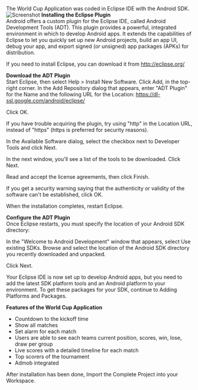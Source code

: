 The World Cup Application was coded in Eclipse IDE with the Android SDK.
![Screenshot](https://user-images.githubusercontent.com/8135354/41693837-7952dece-7531-11e8-9bc3-41f3d8fe6cc5.png)
<b>Installing the Eclipse Plugin</b><br />
Android offers a custom plugin for the Eclipse IDE, called Android Development Tools (ADT). This plugin provides a powerful, integrated environment in which to develop Android apps. It extends the capabilities of Eclipse to let you quickly set up new Android projects, build an app UI, debug your app, and export signed (or unsigned) app packages (APKs) for distribution.

If you need to install Eclipse, you can download it from http://eclipse.org/

<b>Download the ADT Plugin</b><br />
Start Eclipse, then select Help > Install New Software.
Click Add, in the top-right corner.
In the Add Repository dialog that appears, enter "ADT Plugin" for the Name and the following URL for the Location:
https://dl-ssl.google.com/android/eclipse/

Click OK.

If you have trouble acquiring the plugin, try using "http" in the Location URL, instead of "https" (https is preferred for security reasons).

In the Available Software dialog, select the checkbox next to Developer Tools and click Next.

In the next window, you'll see a list of the tools to be downloaded. Click Next.

Read and accept the license agreements, then click Finish.

If you get a security warning saying that the authenticity or validity of the software can't be established, click OK.

When the installation completes, restart Eclipse.

<b>Configure the ADT Plugin</b><br />
Once Eclipse restarts, you must specify the location of your Android SDK directory:

In the "Welcome to Android Development" window that appears, select Use existing SDKs.
Browse and select the location of the Android SDK directory you recently downloaded and unpacked.

Click Next.

Your Eclipse IDE is now set up to develop Android apps, but you need to add the latest SDK platform tools and an Android platform to your environment. To get these packages for your SDK, continue to Adding Platforms and Packages.

<b>Features of the World Cup Application</b><br />
* Countdown to the kickoff time
* Show all matches
* Set alarm for each match
* Users are able to see each teams current position, scores, win, lose, draw per group
* Live scores with a detailed timeline for each match
* Top scorers of the tournament
* Admob integrated

After installation has been done, Import the Complete Project into your Workspace.
